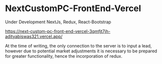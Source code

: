 # NextCustomPC-FrontEnd-Vercel
Under Development
NextJs, Redux, React-Bootstrap

https://next-custom-pc-front-end-vercel-3qmfjt7jh-adityabiswas321.vercel.app/


At the time of writing, the only connection to the server is to input a lead, however due to potential market adjustments it is necessary to be prepared for greater functionality, hence the incorporation of redux.

